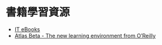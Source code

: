 # 書籍學習資源
* [IT eBooks](http://it-ebooks.info/)
* [Atlas Beta - The new learning environment from O’Reilly](http://chimera.labs.oreilly.com/)
